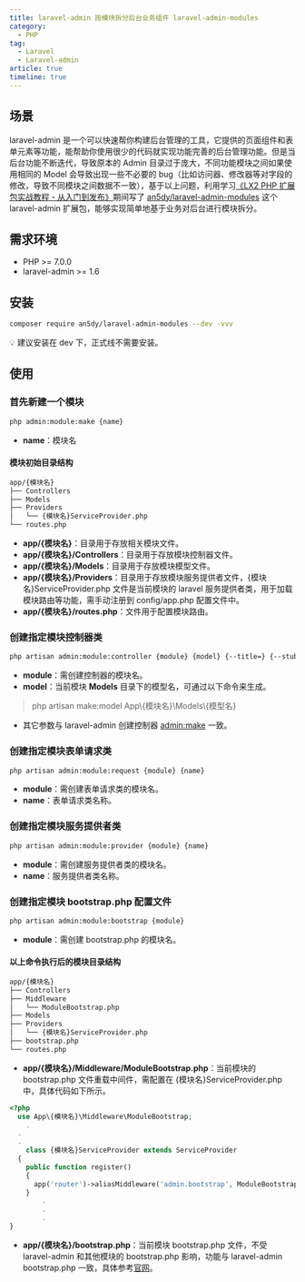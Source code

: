 ```yaml
---
title: laravel-admin 按模块拆分后台业务组件 laravel-admin-modules
category:
  - PHP
tag:
  - Laravel
  - Laravel-admin
article: true
timeline: true
---
```


## 场景
laravel-admin 是一个可以快速帮你构建后台管理的工具，它提供的页面组件和表单元素等功能，能帮助你使用很少的代码就实现功能完善的后台管理功能。但是当后台功能不断迭代，导致原本的 Admin 目录过于庞大，不同功能模块之间如果使用相同的 Model 会导致出现一些不必要的 bug（比如访问器、修改器等对字段的修改，导致不同模块之间数据不一致），基于以上问题，利用学习[《LX2 PHP 扩展包实战教程 - 从入门到发布》](https://learnku.com/courses/creating-package "《LX2 PHP 扩展包实战教程 - 从入门到发布》")期间写了 [an5dy/laravel-admin-modules](https://packagist.org/packages/an5dy/laravel-admin-modules "an5dy/laravel-admin-modules") 这个 laravel-admin 扩展包，能够实现简单地基于业务对后台进行模块拆分。
## 需求环境
- PHP >= 7.0.0
- laravel-admin >= 1.6

## 安装
```bash
composer require an5dy/laravel-admin-modules --dev -vvv
```
💡 建议安装在 dev 下，正式线不需要安装。

## 使用
### 首先新建一个模块
```bash
php admin:module:make {name}
```
- **name**：模块名

#### 模块初始目录结构
```bash
app/{模块名}
├── Controllers
├── Models
├── Providers
│   └── {模块名}ServiceProvider.php
└── routes.php
```
- **app/{模块名}**：目录用于存放相关模块文件。
- **app/{模块名}/Controllers**：目录用于存放模块控制器文件。
- **app/{模块名}/Models**：目录用于存放模块模型文件。
- **app/{模块名}/Providers**：目录用于存放模块服务提供者文件，{模块名}ServiceProvider.php 文件是当前模块的 laravel 服务提供者类，用于加载模块路由等功能，需手动注册到 config/app.php 配置文件中。
- **app/{模块名}/routes.php**：文件用于配置模块路由。

### 创建指定模块控制器类
```bash
php artisan admin:module:controller {module} {model} {--title=} {--stub= : Path to the custom stub file. } {--output}
```
- **module**：需创建控制器的模块名。
- **model**：当前模块 **Models** 目录下的模型名，可通过以下命令来生成。
> php artisan make:model App\\{模块名}\\Models\\{模型名}
- 其它参数与 laravel-admin 创建控制器 [admin:make](https://laravel-admin.org/docs/zh/1.x/quick-start "admin:make") 一致。

### 创建指定模块表单请求类
```bash
php artisan admin:module:request {module} {name}
```
- **module**：需创建表单请求类的模块名。
- **name**：表单请求类名称。

### 创建指定模块服务提供者类
```bash
php artisan admin:module:provider {module} {name}
```
- **module**：需创建服务提供者类的模块名。
- **name**：服务提供者类名称。

### 创建指定模块 **bootstrap.php** 配置文件
```bash
php artisan admin:module:bootstrap {module}
```
- **module**：需创建 bootstrap.php 的模块名。

#### 以上命令执行后的模块目录结构
```bash
app/{模块名}
├── Controllers
├── Middleware
│   └── ModuleBootstrap.php
├── Models
├── Providers
│   └── {模块名}ServiceProvider.php
├── bootstrap.php
└── routes.php
```
- **app/{模块名}/Middleware/ModuleBootstrap.php**：当前模块的 bootstrap.php 文件重载中间件，需配置在 {模块名}ServiceProvider.php 中，具体代码如下所示。
```php
<?php
  use App\{模块名}\Middleware\ModuleBootstrap;
	.
  .
  .
	class {模块名}ServiceProvider extends ServiceProvider
  {
    public function register()
    {
      app('router')->aliasMiddleware('admin.bootstrap', ModuleBootstrap::class);
    }
		.
		.
		.
}
```

- **app/{模块名}/bootstrap.php**：当前模块 bootstrap.php 文件，不受 laravel-admin 和其他模块的 bootstrap.php 影响，功能与 laravel-admin bootstrap.php 一致，具体参考[官网](https://laravel-admin.org/docs/zh/1.x/configuration#app/Admin/bootstrap.php)。
